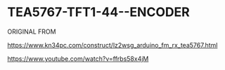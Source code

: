 # TEA5767-TFT1-44--ENCODER

ORIGINAL FROM 

https://www.kn34pc.com/construct/lz2wsg_arduino_fm_rx_tea5767.html 

https://www.youtube.com/watch?v=ffrbs58x4jM
